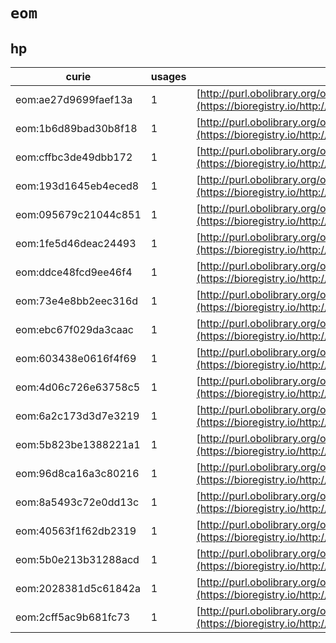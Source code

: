 # `eom`
## hp
| curie                |   usages | nodes                                                                                                         |
|----------------------|----------|---------------------------------------------------------------------------------------------------------------|
| eom:ae27d9699faef13a |        1 | [http://purl.obolibrary.org/obo/HP:0008569](https://bioregistry.io/http://purl.obolibrary.org/obo/HP:0008569) |
| eom:1b6d89bad30b8f18 |        1 | [http://purl.obolibrary.org/obo/HP:0030021](https://bioregistry.io/http://purl.obolibrary.org/obo/HP:0030021) |
| eom:cffbc3de49dbb172 |        1 | [http://purl.obolibrary.org/obo/HP:0030022](https://bioregistry.io/http://purl.obolibrary.org/obo/HP:0030022) |
| eom:193d1645eb4eced8 |        1 | [http://purl.obolibrary.org/obo/HP:0030023](https://bioregistry.io/http://purl.obolibrary.org/obo/HP:0030023) |
| eom:095679c21044c851 |        1 | [http://purl.obolibrary.org/obo/HP:0030024](https://bioregistry.io/http://purl.obolibrary.org/obo/HP:0030024) |
| eom:1fe5d46deac24493 |        1 | [http://purl.obolibrary.org/obo/HP:0030025](https://bioregistry.io/http://purl.obolibrary.org/obo/HP:0030025) |
| eom:ddce48fcd9ee46f4 |        1 | [http://purl.obolibrary.org/obo/HP:0030026](https://bioregistry.io/http://purl.obolibrary.org/obo/HP:0030026) |
| eom:73e4e8bb2eec316d |        1 | [http://purl.obolibrary.org/obo/HP:0030028](https://bioregistry.io/http://purl.obolibrary.org/obo/HP:0030028) |
| eom:ebc67f029da3caac |        1 | [http://purl.obolibrary.org/obo/HP:0030029](https://bioregistry.io/http://purl.obolibrary.org/obo/HP:0030029) |
| eom:603438e0616f4f69 |        1 | [http://purl.obolibrary.org/obo/HP:0030030](https://bioregistry.io/http://purl.obolibrary.org/obo/HP:0030030) |
| eom:4d06c726e63758c5 |        1 | [http://purl.obolibrary.org/obo/HP:0030031](https://bioregistry.io/http://purl.obolibrary.org/obo/HP:0030031) |
| eom:6a2c173d3d7e3219 |        1 | [http://purl.obolibrary.org/obo/HP:0030032](https://bioregistry.io/http://purl.obolibrary.org/obo/HP:0030032) |
| eom:5b823be1388221a1 |        1 | [http://purl.obolibrary.org/obo/HP:0030033](https://bioregistry.io/http://purl.obolibrary.org/obo/HP:0030033) |
| eom:96d8ca16a3c80216 |        1 | [http://purl.obolibrary.org/obo/HP:0400000](https://bioregistry.io/http://purl.obolibrary.org/obo/HP:0400000) |
| eom:8a5493c72e0dd13c |        1 | [http://purl.obolibrary.org/obo/HP:0400001](https://bioregistry.io/http://purl.obolibrary.org/obo/HP:0400001) |
| eom:40563f1f62db2319 |        1 | [http://purl.obolibrary.org/obo/HP:0400002](https://bioregistry.io/http://purl.obolibrary.org/obo/HP:0400002) |
| eom:5b0e213b31288acd |        1 | [http://purl.obolibrary.org/obo/HP:0400003](https://bioregistry.io/http://purl.obolibrary.org/obo/HP:0400003) |
| eom:2028381d5c61842a |        1 | [http://purl.obolibrary.org/obo/HP:0400004](https://bioregistry.io/http://purl.obolibrary.org/obo/HP:0400004) |
| eom:2cff5ac9b681fc73 |        1 | [http://purl.obolibrary.org/obo/HP:0400005](https://bioregistry.io/http://purl.obolibrary.org/obo/HP:0400005) |

